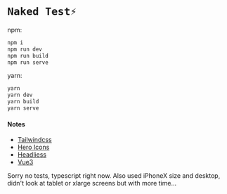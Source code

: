 # `Naked Test⚡`

npm:
```sh
npm i
npm run dev
npm run build
npm run serve
```

yarn:
```sh
yarn
yarn dev
yarn build
yarn serve
```

#### Notes
- [Tailwindcss](https://tailwindcss.com/)
- [Hero Icons](https://unpkg.com/browse/@heroicons/vue@1.0.2/solid/)
- [Headliess](https://headlessui.dev/vue/)
- [Vue3](https://v3.vuejs.org/)

Sorry no tests, typescript right now. Also used iPhoneX size and desktop, didn't look at tablet or xlarge screens but with more time...